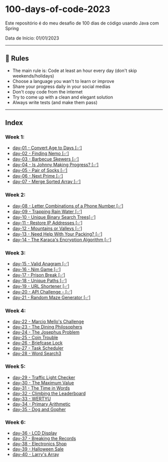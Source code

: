 # 100-days-of-code-2023
Este repositório é do meu desafio de 100 dias de código usando Java com Spring

Data de Início: 01/01/2023

---

## 🚩 Rules

- The main rule is: Code at least an hour every day (don't skip weekends/holidays)
- Choose a language you wan't to learn or improve
- Share your progress daily in your social medias
- Don't copy code from the internet
- Try to come up with a clean and elegant solution
- Always write tests (and make them pass)

---

## Index

### Week 1:
- [day-01 - Convert Age to Days [✅]](https://github.com/IAPOLINARIO/100-days-of-code/tree/main/Month-1/Week-01/day-01)
- [day-02 - Finding Nemo [✅]](https://github.com/IAPOLINARIO/100-days-of-code/tree/main/Month-1/Week-01/day-02)
- [day-03 - Barbecue Skewers [✅]](https://github.com/IAPOLINARIO/100-days-of-code/tree/main/Month-1/Week-01/day-03)
- [day-04 - Is Johnny Making Progress?  [✅]](https://github.com/IAPOLINARIO/100-days-of-code/tree/main/Month-1/Week-01/day-04)
- [day-05 - Pair of Socks [✅]](https://github.com/IAPOLINARIO/100-days-of-code/tree/main/Month-1/Week-01/day-05)
- [day-06 - Next Prime [✅]](https://github.com/IAPOLINARIO/100-days-of-code/tree/main/Month-1/Week-01/day-06)
- [day-07 - Merge Sorted Array [✅]](https://github.com/IAPOLINARIO/100-days-of-code/tree/main/Month-1/Week-01/day-07)

### Week 2:
- [day-08 - Letter Combinations of a Phone Number [✅]](https://github.com/IAPOLINARIO/100-days-of-code/tree/main/Month-1/Week-02/day-08)
- [day-09 - Trapping Rain Water [✅]](https://github.com/IAPOLINARIO/100-days-of-code/tree/main/Month-1/Week-02/day-09)
- [day-10 - Unique Binary Search Trees[✅]](https://github.com/IAPOLINARIO/100-days-of-code/tree/main/Month-1/Week-02/day-10)
- [day-11 - Restore IP Addresses [✅]](https://github.com/IAPOLINARIO/100-days-of-code/tree/main/Month-1/Week-02/day-11)
- [day-12 - Mountains or Valleys [✅]](https://github.com/IAPOLINARIO/100-days-of-code/tree/main/Month-1/Week-02/day-12)
- [day-13 - Need Help With Your Packing? [✅]](https://github.com/IAPOLINARIO/100-days-of-code/tree/main/Month-1/Week-02/day-13)
- [day-14 - The Karaca's Encryption Algorithm [✅]](https://github.com/IAPOLINARIO/100-days-of-code/tree/main/Month-1/Week-02/day-14)

### Week 3:
- [day-15 - Valid Anagram [✅]](https://github.com/IAPOLINARIO/100-days-of-code/tree/main/Month-1/Week-03/day-15)
- [day-16 - Nim Game [✅]](https://github.com/IAPOLINARIO/100-days-of-code/tree/main/Month-1/Week-03/day-16)
- [day-17 - Prison Break [✅]](https://github.com/IAPOLINARIO/100-days-of-code/tree/main/Month-1/Week-03/day-17)
- [day-18 - Unique Paths [✅]](https://github.com/IAPOLINARIO/100-days-of-code/tree/main/Month-1/Week-03/day-18)
- [day-19 - URL Shortener [✅]](https://github.com/IAPOLINARIO/100-days-of-code/tree/main/Month-1/Week-03/day-19)
- [day-20 - API Challenge - [✅]](https://github.com/IAPOLINARIO/100-days-of-code/tree/main/Month-1/Week-03/day-20)
- [day-21 - Random Maze Generator [✅]](https://github.com/IAPOLINARIO/100-days-of-code/tree/main/Month-1/Week-03/day-21)

### Week 4:
- [day-22 - Marcio Mello's Challenge](https://github.com/IAPOLINARIO/100-days-of-code/tree/main/Month-1/Week-04/day-22)
- [day-23 - The Dining Philosophers](https://github.com/IAPOLINARIO/100-days-of-code/tree/main/Month-1/Week-04/day-23)
- [day-24 - The Josephus Problem](https://github.com/IAPOLINARIO/100-days-of-code/tree/main/Month-1/Week-04/day-24)
- [day-25 - Coin Trouble](https://github.com/IAPOLINARIO/100-days-of-code/tree/main/Month-1/Week-04/day-25)
- [day-26 - Briefcase Lock](https://github.com/IAPOLINARIO/100-days-of-code/tree/main/Month-1/Week-04/day-26)
- [day-27 - Task Scheduler](https://github.com/IAPOLINARIO/100-days-of-code/tree/main/Month-1/Week-04/day-27)
- [day-28 - Word Search3](https://github.com/IAPOLINARIO/100-days-of-code/tree/main/Month-1/Week-04/day-28)

### Week 5:
- [day-29 - Traffic Light Checker](https://github.com/IAPOLINARIO/100-days-of-code/tree/main/Month-2/Week-05/day-29)
- [ day-30 - The Maximum Value](https://github.com/IAPOLINARIO/100-days-of-code/tree/main/Month-2/Week-05/day-30)
- [day-31 - The Time in Words](https://github.com/IAPOLINARIO/100-days-of-code/tree/main/Month-2/Week-05/day-31)
- [day-32 - Climbing the Leaderboard](https://github.com/IAPOLINARIO/100-days-of-code/tree/main/Month-2/Week-05/day-32)
- [day-33 - WERTYU](https://github.com/IAPOLINARIO/100-days-of-code/tree/main/Month-2/Week-05/day-33)
- [day-34 - Primary Arithmetic](https://github.com/IAPOLINARIO/100-days-of-code/tree/main/Month-2/Week-05/day-34)
- [day-35 - Dog and Gopher](https://github.com/IAPOLINARIO/100-days-of-code/tree/main/Month-2/Week-05/day-35)

### Week 6:
- [day-36 - LCD Display](https://github.com/IAPOLINARIO/100-days-of-code/tree/main/Month-2/Week-06/day-36)
- [day-37 - Breaking the Records](https://github.com/IAPOLINARIO/100-days-of-code/tree/main/Month-2/Week-06/day-37)
- [day-38 - Electronics Shop](https://github.com/IAPOLINARIO/100-days-of-code/tree/main/Month-2/Week-06/day-38)
- [day-39 - Halloween Sale](https://github.com/IAPOLINARIO/100-days-of-code/tree/main/Month-2/Week-06/day-39)
- [day-40 - Larry's Array](https://github.com/IAPOLINARIO/100-days-of-code/tree/main/Month-2/Week-06/day-40)

